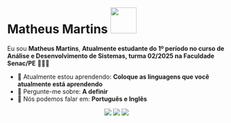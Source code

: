# Matheus Martins <img src="https://media3.giphy.com/media/v1.Y2lkPTc5MGI3NjExNDdkNWQ1cXljanc1d2o4NG55aHZwenI0OW5vaG9kOG1ia2Z3MDB1ZiZlcD12MV9pbnRlcm5hbF9naWZfYnlfaWQmY3Q9Zw/jTAmP5GWEZpQ8ZZyF1/giphy.gif" width="60px">
 
Eu sou <strong>Matheus Martins</strong>, <strong>Atualmente estudante do 1º período no curso de Análise e Desenvolvimento de Sistemas, turma 02/2025 na Faculdade Senac/PE</strong> 👨🏻‍💻
 
- 🚀 Atualmente estou aprendendo: <strong>Coloque as linguagens que você atualmente está aprendendo</strong> 
- 💬 Pergunte-me sobre: <strong>A definir</strong>
- 📣 Nós podemos falar em: <strong>Português e Inglês</strong>
 
<div align="center">
 
  <a href="#" alt="Gmail">
<img src="https://img.shields.io/badge/-Gmail-FF0000?style=flat-square&labelColor=FF0000&logo=gmail&logoColor=white&link=LINK-DO-SEU-EMAIL"/></a>
 
  <a href="#" alt="Linkedin">
<img src="https://img.shields.io/badge/-Linkedin-0e76a8?style=flat-square&logo=Linkedin&logoColor=white&link=LINK-DO-SEU-LINKEDIN" /></a>
 
  <a href="#" alt="Instagram">
<img src="https://img.shields.io/badge/-Instagram-DF0174?style=flat-square&labelColor=DF0174&logo=instagram&logoColor=white&link=LINK-DO-SEU-INSTAGRAM"/></a>
 
</div>
